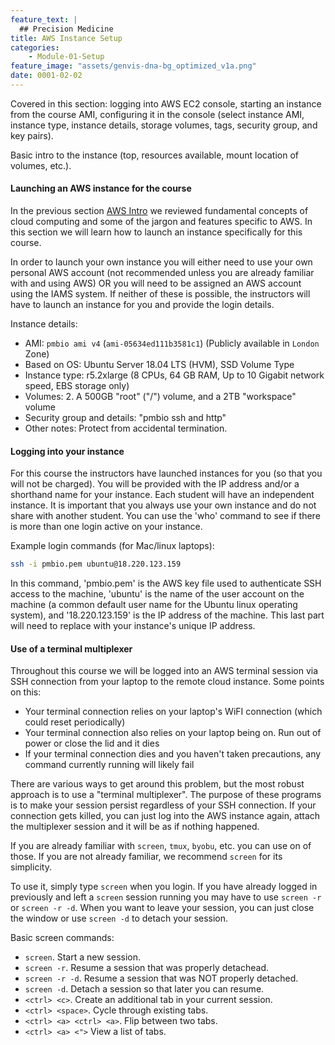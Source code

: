 ```yaml
---
feature_text: |
  ## Precision Medicine
title: AWS Instance Setup
categories:
    - Module-01-Setup
feature_image: "assets/genvis-dna-bg_optimized_v1a.png"
date: 0001-02-02
---
```


Covered in this section: logging into AWS EC2 console, starting an instance from the course AMI, configuring it in the console (select instance AMI, instance type, instance details, storage volumes, tags, security group, and key pairs).

Basic intro to the instance (top, resources available, mount location of volumes, etc.).

#### Launching an AWS instance for the course

In the previous section [AWS Intro](http://pmbio.org/module-01-setup/0001/02/01/AWS_Intro/) we reviewed fundamental concepts of cloud computing and some of the jargon and features specific to AWS. In this section we will learn how to launch an instance specifically for this course.

In order to launch your own instance you will either need to use your own personal AWS account (not recommended unless you are already familiar with and using AWS) OR you will need to be assigned an AWS account using the IAMS system. If neither of these is possible, the instructors will have to launch an instance for you and provide the login details.

Instance details:
* AMI: `pmbio ami v4` (`ami-05634ed111b3581c1`) (Publicly available in `London` Zone) 
* Based on OS: Ubuntu Server 18.04 LTS (HVM), SSD Volume Type
* Instance type: r5.2xlarge (8 CPUs, 64 GB RAM, Up to 10 Gigabit network speed, EBS storage only)
* Volumes: 2. A 500GB "root" ("/") volume, and a 2TB "workspace" volume 
* Security group and details: "pmbio ssh and http"
* Other notes: Protect from accidental termination.

#### Logging into your instance

For this course the instructors have launched instances for you (so that you will not be charged). You will be provided with the IP address and/or a shorthand name for your instance. Each student will have an independent instance. It is important that you always use your own instance and do not share with another student. You can use the 'who' command to see if there is more than one login active on your instance.

Example login commands (for Mac/linux laptops):
```bash
ssh -i pmbio.pem ubuntu@18.220.123.159

```

In this command, 'pmbio.pem' is the AWS key file used to authenticate SSH access to the machine, 'ubuntu' is the name of the user account on the machine (a common default user name for the Ubuntu linux operating system), and '18.220.123.159' is the IP address of the machine.  This last part will need to replace with your instance's unique IP address.

#### Use of a terminal multiplexer

Throughout this course we will be logged into an AWS terminal session via SSH connection from your laptop to the remote cloud instance. Some points on this:

* Your terminal connection relies on your laptop's WiFI connection (which could reset periodically)
* Your terminal connection also relies on your laptop being on. Run out of power or close the lid and it dies
* If your terminal connection dies and you haven't taken precautions, any command currently running will likely fail

There are various ways to get around this problem, but the most robust approach is to use a "terminal multiplexer". The purpose of these programs is to make your session persist regardless of your SSH connection.  If your connection gets killed, you can just log into the AWS instance again, attach the multiplexer session and it will be as if nothing happened.

If you are already familiar with `screen`, `tmux`, `byobu`, etc. you can use on of those. If you are not already familiar, we recommend `screen` for its simplicity.  

To use it, simply type `screen` when you login. If you have already logged in previously and left a `screen` session running you may have to use `screen -r` or `screen -r -d`. When you want to leave your session, you can just close the window or use `screen -d` to detach your session.

Basic screen commands:
* `screen`. Start a new session.
* `screen -r`. Resume a session that was properly detachead.
* `screen -r -d`. Resume a session that was NOT properly detached.
* `screen -d`. Detach a session so that later you can resume.
* `<ctrl> <c>`. Create an additional tab in your current session. 
* `<ctrl> <space>`. Cycle through existing tabs.
* `<ctrl> <a> <ctrl> <a>`. Flip between two tabs.
* `<ctrl> <a> <">` View a list of tabs.


